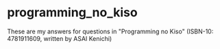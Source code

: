 programming_no_kiso
===================

These are my answers for questions in "Programming no Kiso" (ISBN-10:  4781911609, written by ASAI Kenichi) 
